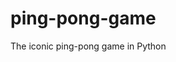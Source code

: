 # ping-pong-game
The iconic ping-pong game in Python
<img url="https://github.com/marizilla/ping-pong-game/blob/main/game01.png">
